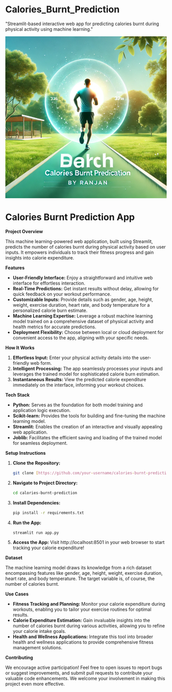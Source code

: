 # Calories_Burnt_Prediction
"Streamlit-based interactive web app for predicting calories burnt during physical activity using machine learning."

<img src="https://github.com/rpjinu/Calories_Burnt_Prediction/blob/main/calories_burnt_image.png" width=600>

# Calories Burnt Prediction App

**Project Overview**

This machine learning-powered web application, built using Streamlit, predicts the number of calories burnt during physical activity based on user inputs. It empowers individuals to track their fitness progress and gain insights into calorie expenditure.

**Features**

*   **User-Friendly Interface:** Enjoy a straightforward and intuitive web interface for effortless interaction.
*   **Real-Time Predictions:** Get instant results without delay, allowing for quick feedback on your workout performance.
*   **Customizable Inputs:** Provide details such as gender, age, height, weight, exercise duration, heart rate, and body temperature for a personalized calorie burn estimate.
*   **Machine Learning Expertise:** Leverage a robust machine learning model trained on a comprehensive dataset of physical activity and health metrics for accurate predictions.
*   **Deployment Flexibility:** Choose between local or cloud deployment for convenient access to the app, aligning with your specific needs.

**How It Works**

1.  **Effortless Input:** Enter your physical activity details into the user-friendly web form.
2.  **Intelligent Processing:** The app seamlessly processes your inputs and leverages the trained model for sophisticated calorie burn estimation.
3.  **Instantaneous Results:** View the predicted calorie expenditure immediately on the interface, informing your workout choices.

**Tech Stack**

*   **Python:** Serves as the foundation for both model training and application logic execution.
*   **Scikit-learn:** Provides the tools for building and fine-tuning the machine learning model.
*   **Streamlit:** Enables the creation of an interactive and visually appealing web application.
*   **Joblib:** Facilitates the efficient saving and loading of the trained model for seamless deployment.

**Setup Instructions**

1.  **Clone the Repository:**

    ```bash
    git clone [https://github.com/your-username/calories-burnt-prediction.git](https://github.com/your-username/calories-burnt-prediction.git)
    ```

2.  **Navigate to Project Directory:**

    ```bash
    cd calories-burnt-prediction
    ```

3.  **Install Dependencies:**

    ```bash
    pip install -r requirements.txt
    ```

4.  **Run the App:**

    ```bash
    streamlit run app.py
    ```

5.  **Access the App:** Visit http://localhost:8501 in your web browser to start tracking your calorie expenditure!

**Dataset**

The machine learning model draws its knowledge from a rich dataset encompassing features like gender, age, height, weight, exercise duration, heart rate, and body temperature. The target variable is, of course, the number of calories burnt.

**Use Cases**

*   **Fitness Tracking and Planning:** Monitor your calorie expenditure during workouts, enabling you to tailor your exercise routines for optimal results.
*   **Calorie Expenditure Estimation:** Gain invaluable insights into the number of calories burnt during various activities, allowing you to refine your calorie intake goals.
*   **Health and Wellness Applications:** Integrate this tool into broader health and wellness applications to provide comprehensive fitness management solutions.

**Contributing**

We encourage active participation! Feel free to open issues to report bugs or suggest improvements, and submit pull requests to contribute your valuable code enhancements. We welcome your involvement in making this project even more effective.
